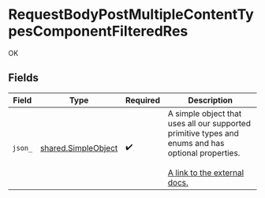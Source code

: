 # RequestBodyPostMultipleContentTypesComponentFilteredRes

OK


## Fields

| Field                                                                                                                                                          | Type                                                                                                                                                           | Required                                                                                                                                                       | Description                                                                                                                                                    |
| -------------------------------------------------------------------------------------------------------------------------------------------------------------- | -------------------------------------------------------------------------------------------------------------------------------------------------------------- | -------------------------------------------------------------------------------------------------------------------------------------------------------------- | -------------------------------------------------------------------------------------------------------------------------------------------------------------- |
| `json_`                                                                                                                                                        | [shared.SimpleObject](../../models/shared/simpleobject.md)                                                                                                     | :heavy_check_mark:                                                                                                                                             | A simple object that uses all our supported primitive types and enums and has optional properties.<br/><br/>[A link to the external docs.](https://speakeasy.com/docs) |
